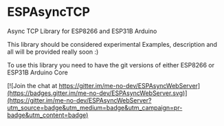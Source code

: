 # ESPAsyncTCP
Async TCP Library for ESP8266 and ESP31B Arduino

This library should be considered experimental
Examples, description and all will be provided really soon :)

To use this library you need to have the git versions of either ESP8266 or ESP31B Arduino Core

[![Join the chat at https://gitter.im/me-no-dev/ESPAsyncWebServer](https://badges.gitter.im/me-no-dev/ESPAsyncWebServer.svg)](https://gitter.im/me-no-dev/ESPAsyncWebServer?utm_source=badge&utm_medium=badge&utm_campaign=pr-badge&utm_content=badge)
